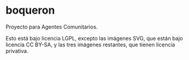 # boqueron

Proyecto para Agentes Comunitarios.

Esto está bajo licencia LGPL, excepto las imágenes SVG, que están bajo licencia CC BY-SA, y las tres imágenes restantes, que tienen licencia privativa.